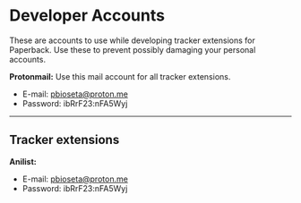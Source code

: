 # Developer Accounts

These are accounts to use while developing tracker extensions for Paperback. Use these to prevent possibly damaging your personal accounts.

**Protonmail:** Use this mail account for all tracker extensions.

- E-mail: pbioseta@proton.me
- Password: ibRrF23:nFA5Wyj

---

## Tracker extensions

**Anilist:**

- E-mail: pbioseta@proton.me
- Password: ibRrF23:nFA5Wyj
